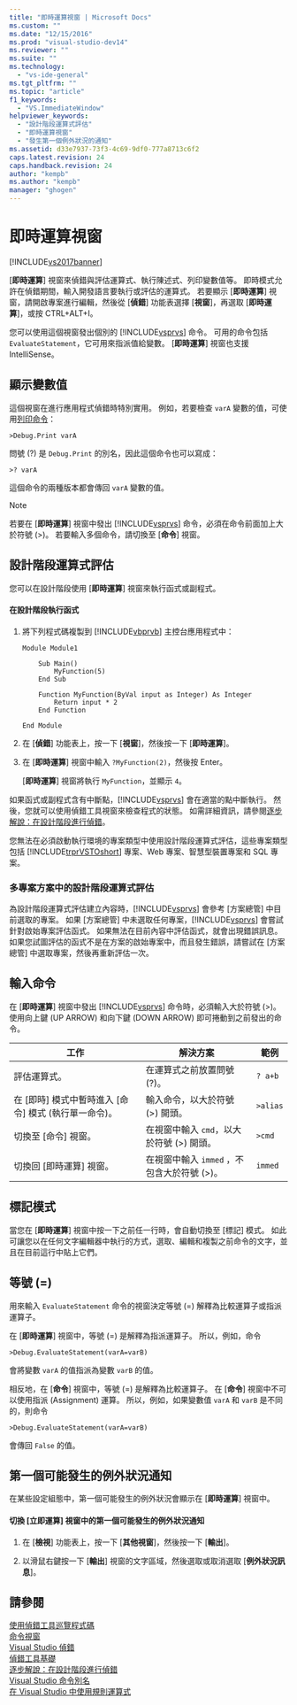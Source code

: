 ```yaml
---
title: "即時運算視窗 | Microsoft Docs"
ms.custom: ""
ms.date: "12/15/2016"
ms.prod: "visual-studio-dev14"
ms.reviewer: ""
ms.suite: ""
ms.technology: 
  - "vs-ide-general"
ms.tgt_pltfrm: ""
ms.topic: "article"
f1_keywords: 
  - "VS.ImmediateWindow"
helpviewer_keywords: 
  - "設計階段運算式評估"
  - "即時運算視窗"
  - "發生第一個例外狀況的通知"
ms.assetid: d33e7937-73f3-4c69-9df0-777a8713c6f2
caps.latest.revision: 24
caps.handback.revision: 24
author: "kempb"
ms.author: "kempb"
manager: "ghogen"
---
```

# 即時運算視窗
[!INCLUDE[vs2017banner](../../code-quality/includes/vs2017banner.md)]

\[**即時運算**\] 視窗來偵錯與評估運算式、執行陳述式、列印變數值等。  即時模式允許在偵錯期間，輸入開發語言要執行或評估的運算式。  若要顯示 \[**即時運算**\] 視窗，請開啟專案進行編輯，然後從 \[**偵錯**\] 功能表選擇 \[**視窗**\]，再選取 \[**即時運算**\]，或按 CTRL\+ALT\+I。  
  
 您可以使用這個視窗發出個別的 [!INCLUDE[vsprvs](../../code-quality/includes/vsprvs_md.md)] 命令。  可用的命令包括 `EvaluateStatement`，它可用來指派值給變數。  \[**即時運算**\] 視窗也支援 IntelliSense。  
  
## 顯示變數值  
 這個視窗在進行應用程式偵錯時特別實用。  例如，若要檢查 `varA` 變數的值，可使用[列印命令](../../ide/reference/print-command.md)：  
  
```  
>Debug.Print varA  
```  
  
 問號 \(?\) 是 `Debug.Print` 的別名，因此這個命令也可以寫成：  
  
```  
>? varA  
```  
  
 這個命令的兩種版本都會傳回 `varA` 變數的值。  
  
> [!NOTE]
>  若要在 \[**即時運算**\] 視窗中發出 [!INCLUDE[vsprvs](../../code-quality/includes/vsprvs_md.md)] 命令，必須在命令前面加上大於符號 \(\>\)。  若要輸入多個命令，請切換至 \[**命令**\] 視窗。  
  
## 設計階段運算式評估  
 您可以在設計階段使用 \[**即時運算**\] 視窗來執行函式或副程式。  
  
#### 在設計階段執行函式  
  
1.  將下列程式碼複製到 [!INCLUDE[vbprvb](../../code-quality/includes/vbprvb_md.md)] 主控台應用程式中：  
  
    ```  
    Module Module1  
  
        Sub Main()  
            MyFunction(5)  
        End Sub  
  
        Function MyFunction(ByVal input as Integer) As Integer  
            Return input * 2  
        End Function  
  
    End Module  
    ```  
  
2.  在 \[**偵錯**\] 功能表上，按一下 \[**視窗**\]，然後按一下 \[**即時運算**\]。  
  
3.  在 \[**即時運算**\] 視窗中輸入 `?MyFunction(2)`，然後按 Enter。  
  
     \[**即時運算**\] 視窗將執行 `MyFunction`，並顯示 `4`。  
  
 如果函式或副程式含有中斷點，[!INCLUDE[vsprvs](../../code-quality/includes/vsprvs_md.md)] 會在適當的點中斷執行。  然後，您就可以使用偵錯工具視窗來檢查程式的狀態。  如需詳細資訊，請參閱[逐步解說：在設計階段進行偵錯](../../debugger/walkthrough-debugging-at-design-time.md)。  
  
 您無法在必須啟動執行環境的專案類型中使用設計階段運算式評估，這些專案類型包括 [!INCLUDE[trprVSTOshort](../../ide/reference/includes/trprvstoshort_md.md)] 專案、Web 專案、智慧型裝置專案和 SQL 專案。  
  
### 多專案方案中的設計階段運算式評估  
 為設計階段運算式評估建立內容時，[!INCLUDE[vsprvs](../../code-quality/includes/vsprvs_md.md)] 會參考 \[方案總管\] 中目前選取的專案。  如果 \[方案總管\] 中未選取任何專案，[!INCLUDE[vsprvs](../../code-quality/includes/vsprvs_md.md)] 會嘗試針對啟始專案評估函式。  如果無法在目前內容中評估函式，就會出現錯誤訊息。  如果您試圖評估的函式不是在方案的啟始專案中，而且發生錯誤，請嘗試在 \[方案總管\] 中選取專案，然後再重新評估一次。  
  
## 輸入命令  
 在 \[**即時運算**\] 視窗中發出 [!INCLUDE[vsprvs](../../code-quality/includes/vsprvs_md.md)] 命令時，必須輸入大於符號 \(\>\)。  使用向上鍵 \(UP ARROW\) 和向下鍵 \(DOWN ARROW\) 即可捲動到之前發出的命令。  
  
|工作|解決方案|範例|  
|--------|----------|--------|  
|評估運算式。|在運算式之前放置問號 \(?\)。|`? a+b`|  
|在 \[即時\] 模式中暫時進入 \[命令\] 模式 \(執行單一命令\)。|輸入命令，以大於符號 \(\>\) 開頭。|`>alias`|  
|切換至 \[命令\] 視窗。|在視窗中輸入 `cmd`，以大於符號 \(\>\) 開頭。|`>cmd`|  
|切換回 \[即時運算\] 視窗。|在視窗中輸入 `immed` ，不包含大於符號 \(\>\)。|`immed`|  
  
## 標記模式  
 當您在 \[**即時運算**\] 視窗中按一下之前任一行時，會自動切換至 \[標記\] 模式。  如此可讓您以在任何文字編輯器中執行的方式，選取、編輯和複製之前命令的文字，並且在目前這行中貼上它們。  
  
## 等號 \(\=\)  
 用來輸入 `EvaluateStatement` 命令的視窗決定等號 \(\=\) 解釋為比較運算子或指派運算子。  
  
 在 \[**即時運算**\] 視窗中，等號 \(\=\) 是解釋為指派運算子。  所以，例如，命令  
  
```  
>Debug.EvaluateStatement(varA=varB)  
```  
  
 會將變數 `varA` 的值指派為變數 `varB` 的值。  
  
 相反地，在 \[**命令**\] 視窗中，等號 \(\=\) 是解釋為比較運算子。  在 \[**命令**\] 視窗中不可以使用指派 \(Assignment\) 運算。  所以，例如，如果變數值 `varA` 和 `varB` 是不同的，則命令  
  
```  
>Debug.EvaluateStatement(varA=varB)  
```  
  
 會傳回 `False` 的值。  
  
## 第一個可能發生的例外狀況通知  
 在某些設定組態中，第一個可能發生的例外狀況會顯示在 \[**即時運算**\] 視窗中。  
  
#### 切換 \[立即運算\] 視窗中的第一個可能發生的例外狀況通知  
  
1.  在 \[**檢視**\] 功能表上，按一下 \[**其他視窗**\]，然後按一下 \[**輸出**\]。  
  
2.  以滑鼠右鍵按一下 \[**輸出**\] 視窗的文字區域，然後選取或取消選取 \[**例外狀況訊息**\]。  
  
## 請參閱  
 [使用偵錯工具巡覽程式碼](../../debugger/navigating-through-code-with-the-debugger.md)   
 [命令視窗](../../ide/reference/command-window.md)   
 [Visual Studio 偵錯](../../debugger/debugging-in-visual-studio.md)   
 [偵錯工具基礎](../../debugger/debugger-basics.md)   
 [逐步解說：在設計階段進行偵錯](../../debugger/walkthrough-debugging-at-design-time.md)   
 [Visual Studio 命令別名](../../ide/reference/visual-studio-command-aliases.md)   
 [在 Visual Studio 中使用規則運算式](../../ide/using-regular-expressions-in-visual-studio.md)